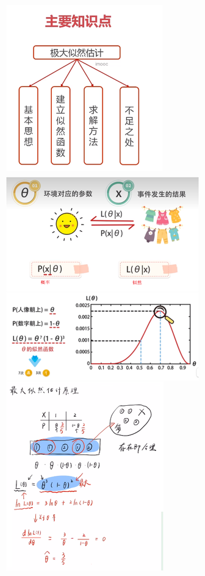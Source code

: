 ![](../photo/Pasted%20image%2020240603184020.png)

![](../photo/Pasted%20image%2020240603184202.png)
![](../photo/Pasted%20image%2020240603184413.png)
![](../photo/Pasted%20image%2020240603184634.png)
